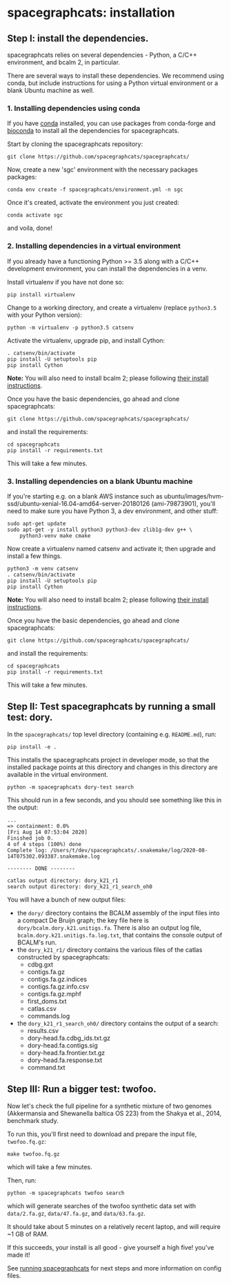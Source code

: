 # spacegraphcats: installation

## Step I: install the dependencies.

spacegraphcats relies on several dependencies - Python, a C/C++ environment,
and bcalm 2, in particular.

There are several ways to install these dependencies. We recommend
using conda, but include instructions for using a Python virtual
environment or a blank Ubuntu machine as well.

### 1. Installing dependencies using conda

If you have [conda](https://docs.conda.io/en/latest/) installed, you can
use packages from conda-forge and [bioconda](https://bioconda.github.io/)
to install all the dependencies for spacegraphcats.

Start by cloning the spacegraphcats repository:

```
git clone https://github.com/spacegraphcats/spacegraphcats/
```

Now, create a new 'sgc' environment with the necessary packages
packages:

```
conda env create -f spacegraphcats/environment.yml -n sgc
```

Once it's created, activate the environment you just created:

```
conda activate sgc
```

and voila, done!

### 2. Installing dependencies in a virtual environment

If you already have a functioning Python >= 3.5 along with a C/C++
development environment, you can install the dependencies in a
venv.

Install virtualenv if you have not done so:

```
pip install virtualenv
```

Change to a working directory, and create a virtualenv (replace `python3.5` with your Python version):

```
python -m virtualenv -p python3.5 catsenv
```

Activate the virtualenv, upgrade pip, and install Cython:
```
. catsenv/bin/activate
pip install -U setuptools pip
pip install Cython
```

**Note:** You will also need to install bcalm 2; please following
[their install instructions](https://github.com/GATB/bcalm#installation).

Once you have the basic dependencies, go ahead and clone spacegraphcats:
```
git clone https://github.com/spacegraphcats/spacegraphcats/
```

and install the requirements:

```
cd spacegraphcats
pip install -r requirements.txt
```

This will take a few minutes.

### 3. Installing dependencies on a blank Ubuntu machine

If you're starting e.g. on a blank AWS instance such as
ubuntu/images/hvm-ssd/ubuntu-xenial-16.04-amd64-server-20180126
(ami-79873901), you'll need to make sure you have Python 3, a dev
environment, and other stuff:

```
sudo apt-get update
sudo apt-get -y install python3 python3-dev zlib1g-dev g++ \
    python3-venv make cmake
```

Now create a virtualenv named catsenv and activate it; then upgrade
and install a few things.

```
python3 -m venv catsenv
. catsenv/bin/activate
pip install -U setuptools pip
pip install Cython
```

**Note:** You will also need to install bcalm 2; please following
[their install instructions](https://github.com/GATB/bcalm#installation).

Once you have the basic dependencies, go ahead and clone spacegraphcats:
```
git clone https://github.com/spacegraphcats/spacegraphcats/
```

and install the requirements:

```
cd spacegraphcats
pip install -r requirements.txt
```

This will take a few minutes.

## Step II: Test spacegraphcats by running a small test: dory.

In the `spacegraphcats/` top level directory (containing e.g. `README.md`),
run:

```
pip install -e .
```

This installs the spacegraphcats project in developer mode, so that the installed package points at this directory and changes in this directory are available in the virtual environment.

```
python -m spacegraphcats dory-test search
```

This should run in a few seconds, and you should see something like this in the output:

```
...
=> containment: 0.0%
[Fri Aug 14 07:53:04 2020]
Finished job 0.
4 of 4 steps (100%) done
Complete log: /Users/t/dev/spacegraphcats/.snakemake/log/2020-08-14T075302.093387.snakemake.log

-------- DONE --------

catlas output directory: dory_k21_r1
search output directory: dory_k21_r1_search_oh0
```

You will have a bunch of new output files:

* the `dory/` directory contains the BCALM assembly of the input files into a compact De Bruijn graph; the key file here is `dory/bcalm.dory.k21.unitigs.fa`. There is also an output log file, `bcalm.dory.k21.unitigs.fa.log.txt`, that contains the console output of BCALM's run.
* the `dory_k21_r1/` directory contains the various files of the catlas constructed by spacegraphcats:
    * cdbg.gxt
    * contigs.fa.gz
    * contigs.fa.gz.indices
    * contigs.fa.gz.info.csv
    * contigs.fa.gz.mphf
    * first_doms.txt
    * catlas.csv
    * commands.log
* the `dory_k21_r1_search_oh0/` directory contains the output of a search:
    * results.csv
    * dory-head.fa.cdbg_ids.txt.gz
    * dory-head.fa.contigs.sig
    * dory-head.fa.frontier.txt.gz
    * dory-head.fa.response.txt
    * command.txt
    
## Step III: Run a bigger test: twofoo.

Now let's check the full pipeline for a synthetic mixture of two
genomes (Akkermansia and Shewanella baltica OS 223) from the Shakya et
al., 2014, benchmark study.

To run this, you'll first need to download and prepare the input file, `twofoo.fq.gz`:

```
make twofoo.fq.gz
```

which will take a few minutes.

Then, run:
```
python -m spacegraphcats twofoo search
```

which will generate searches of the twofoo synthetic data set with `data/2.fa.gz`, `data/47.fa.gz`, and `data/63.fa.gz`.

It should take about 5 minutes on a relatively recent laptop, and will require ~1 GB of RAM.

If this succeeds, your install is all good - give yourself a high five!
you've made it!

See [running spacegraphcats](running-spacegraphcats.md) for next steps and
more information on config files.

